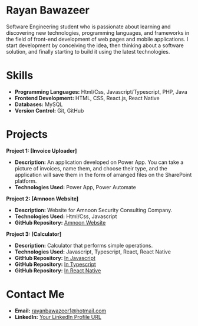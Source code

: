 # Rayan Bawazeer

Software Engineering student who is passionate about learning and discovering new technologies, programming languages, and frameworks in the field of front-end development of web pages and mobile applications. I start development by conceiving the idea, then thinking about a software solution, and finally starting to build it using the latest technologies.

# Skills

- **Programming Languages:** Html/Css, Javascript/Typescript, PHP, Java
- **Frontend Development:** HTML, CSS, React.js, React Native
- **Databases:** MySQL
- **Version Control:** Git, GitHub

# Projects

**Project 1: [Invoice Uploader]**

- **Description:** An application developed on Power App. You can take a picture of invoices, name them, and choose their type, and the application will save them in the form of arranged files on the SharePoint platform.
- **Technologies Used:** Power App, Power Automate

**Project 2: [Amnoon Website]**

- **Description:** Website for Amnoon Security Consulting Company.
- **Technologies Used:** Html/Css, Javascript
- **GitHub Repository:** [Amnoon Website](https://github.com/rayansb1/AmnoonWebsite)

**Project 3: [Calculator]**

- **Description:** Calculator that performs simple operations.
- **Technologies Used:** Javascript, Typescript, React, React Native
- **GitHub Repository:** [In Javascript](https://github.com/rayansb1/CalculatorJS)
- **GitHub Repository:** [In Typescript](https://github.com/rayansb1/CalculatorTS)
- **GitHub Repository:** [In React Native](https://github.com/rayansb1/CalculatorReactNative)

# Contact Me

- **Email:** [rayanbawazeer1@hotmail.com](mailto:rayanbawazeer1@hotmail.com)
- **LinkedIn:** [Your LinkedIn Profile URL](https://www.linkedin.com/in/rayansb1/)
